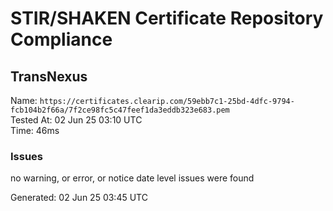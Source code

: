 # STIR/SHAKEN Certificate Repository Compliance

## TransNexus

Name: `https://certificates.clearip.com/59ebb7c1-25bd-4dfc-9794-fcb104b2f66a/7f2ce98fc5c47feef1da3eddb323e683.pem`\
Tested At: 02 Jun 25 03:10 UTC\
Time: 46ms

### Issues

no warning, or error, or notice date level issues were found

Generated: 02 Jun 25 03:45 UTC